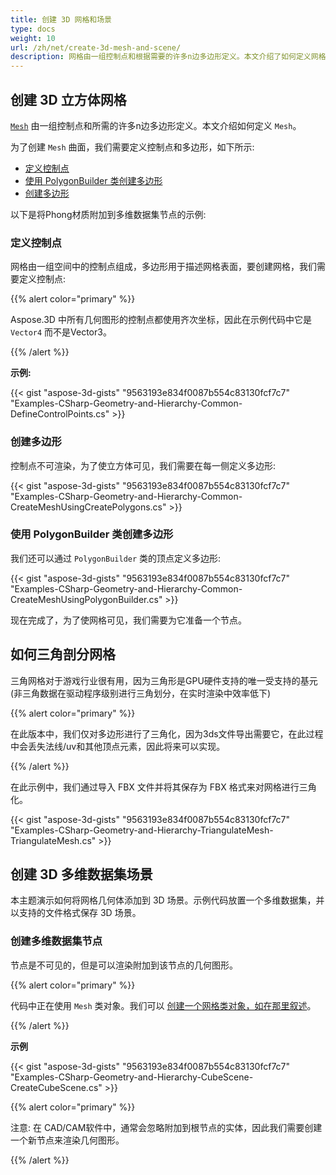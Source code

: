 ```yaml
---
title: 创建 3D 网格和场景
type: docs
weight: 10
url: /zh/net/create-3d-mesh-and-scene/
description: 网格由一组控制点和根据需要的许多n边多边形定义。本文介绍了如何定义网格。
---
```

##  **创建 3D 立方体网格**
[`Mesh`](https://reference.aspose.com/3d/net/aspose.threed.entities/mesh) 由一组控制点和所需的许多n边多边形定义。本文介绍如何定义 `Mesh`。

为了创建 `Mesh` 曲面，我们需要定义控制点和多边形，如下所示:

- [定义控制点](/3d/zh/net/create-3d-mesh-and-scene/)
- [使用 PolygonBuilder 类创建多边形](/3d/zh/net/create-3d-mesh-and-scene/)
- [创建多边形](/3d/zh/net/create-3d-mesh-and-scene/)

以下是将Phong材质附加到多维数据集节点的示例:
###  **定义控制点**
网格由一组空间中的控制点组成，多边形用于描述网格表面，要创建网格，我们需要定义控制点:

{{% alert color="primary" %}}

Aspose.3D 中所有几何图形的控制点都使用齐次坐标，因此在示例代码中它是 `Vector4` 而不是Vector3。

{{% /alert %}}

**示例:**

{{< gist "aspose-3d-gists" "9563193e834f0087b554c83130fcf7c7" "Examples-CSharp-Geometry-and-Hierarchy-Common-DefineControlPoints.cs" >}}


###  **创建多边形**
控制点不可渲染，为了使立方体可见，我们需要在每一侧定义多边形:

{{< gist "aspose-3d-gists" "9563193e834f0087b554c83130fcf7c7" "Examples-CSharp-Geometry-and-Hierarchy-Common-CreateMeshUsingCreatePolygons.cs" >}}


###  **使用 PolygonBuilder 类创建多边形**
我们还可以通过 `PolygonBuilder` 类的顶点定义多边形:

{{< gist "aspose-3d-gists" "9563193e834f0087b554c83130fcf7c7" "Examples-CSharp-Geometry-and-Hierarchy-Common-CreateMeshUsingPolygonBuilder.cs" >}}

现在完成了，为了使网格可见，我们需要为它准备一个节点。
##  **如何三角剖分网格**
三角网格对于游戏行业很有用，因为三角形是GPU硬件支持的唯一受支持的基元 (非三角数据在驱动程序级别进行三角划分，在实时渲染中效率低下)

{{% alert color="primary" %}}

在此版本中，我们仅对多边形进行了三角化，因为3ds文件导出需要它，在此过程中会丢失法线/uv和其他顶点元素，因此将来可以实现。

{{% /alert %}}

在此示例中，我们通过导入 FBX 文件并将其保存为 FBX 格式来对网格进行三角化。

{{< gist "aspose-3d-gists" "9563193e834f0087b554c83130fcf7c7" "Examples-CSharp-Geometry-and-Hierarchy-TriangulateMesh-TriangulateMesh.cs" >}}
##  **创建 3D 多维数据集场景**
本主题演示如何将网格几何体添加到 3D 场景。示例代码放置一个多维数据集，并以支持的文件格式保存 3D 场景。
###  **创建多维数据集节点**
节点是不可见的，但是可以渲染附加到该节点的几何图形。

{{% alert color="primary" %}}

代码中正在使用 `Mesh` 类对象。我们可以 [创建一个网格类对象，如在那里叙述](https://docs.aspose.com/3d/net/create-3d-mesh-and-scene/#create-a-3d-cube-mesh)。

{{% /alert %}}

**示例**

{{< gist "aspose-3d-gists" "9563193e834f0087b554c83130fcf7c7" "Examples-CSharp-Geometry-and-Hierarchy-CubeScene-CreateCubeScene.cs" >}}

{{% alert color="primary" %}}

注意: 在 CAD/CAM软件中，通常会忽略附加到根节点的实体，因此我们需要创建一个新节点来渲染几何图形。

{{% /alert %}}
